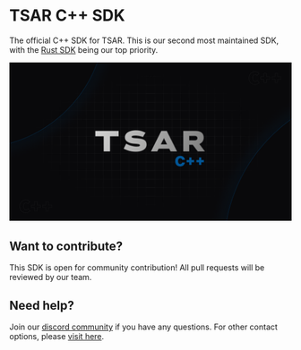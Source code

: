 # TSAR C++ SDK

The official C++ SDK for TSAR. This is our second most maintained SDK, with the [Rust SDK](https://github.com/tsarcc/rust-sdk) being our top priority.

![banner](/banner.png)

## Want to contribute?

This SDK is open for community contribution! All pull requests will be reviewed by our team.

## Need help?

Join our [discord community](https://discord.com/invite/JReXjQCVPw) if you have any questions. For other contact options, please [visit here](https://tsar.cc/about/social).
